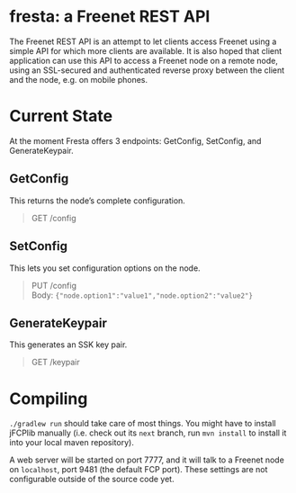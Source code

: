 # fresta: a Freenet REST API

The Freenet REST API is an attempt to let clients access Freenet using a simple
API for which more clients are available. It is also hoped that client
application can use this API to access a Freenet node on a remote node, using
an SSL-secured and authenticated reverse proxy between the client and the node,
e.g. on mobile phones.

# Current State

At the moment Fresta offers 3 endpoints: GetConfig, SetConfig, and
GenerateKeypair.

## GetConfig

This returns the node’s complete configuration.

> GET /config

## SetConfig

This lets you set configuration options on the node.

> PUT /config  
> Body: `{"node.option1":"value1","node.option2":"value2"}`

## GenerateKeypair

This generates an SSK key pair.

> GET /keypair

# Compiling

`./gradlew run` should take care of most things. You might have to install
jFCPlib manually (i.e. check out its `next` branch, run `mvn install` to
install it into your local maven repository).

A web server will be started on port 7777, and it will talk to a Freenet node
on `localhost`, port 9481 (the default FCP port). These settings are not
configurable outside of the source code yet.
